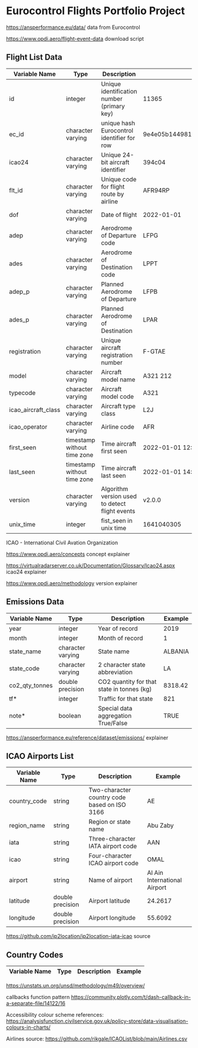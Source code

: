 # Eurocontrol Flights Portfolio Project 

https://ansperformance.eu/data/  data from Eurocontrol 

https://www.opdi.aero/flight-event-data download script

## Flight List Data 
| Variable Name | Type | Description | Example |
|-|-|-|-|
| id | integer | Unique identification number (primary key) | 11365 |
| ec_id | character varying | unique hash Eurocontrol identifier for row | 9e4e05b14498109613cf2069f5de308471f9311ccd6120419cdcdbbf71fccbe0_0_2022_1 |
| icao24 | character varying | Unique 24-bit aircraft identifier | 394c04 |
| flt_id | character varying | Unique code for flight route by airline | AFR94RP |
| dof | character varying | Date of flight | 2022-01-01 |
| adep | character varying | Aerodrome of Departure code | LFPG |
| ades | character varying | Aerodrome of Destination code | LPPT |
| adep_p | character varying | Planned Aerodrome of Departure | LFPB |
| ades_p | character varying | Planned Aerodrome of Destination | LPAR |
| registration | character varying | Unique aircraft registration number | F-GTAE |
| model | character varying | Aircraft model name | A321 212 |
| typecode | character varying | Aircraft model code | A321 |
| icao_aircraft_class | character varying | Aircraft type class | L2J |
| icao_operator | character varying | Airline code | AFR |
| first_seen | timestamp without time zone | Time aircraft first seen | 2022-01-01 12:31:45 |
| last_seen | timestamp without time zone | Time aircraft last seen | 2022-01-01 14:56:25 |
| version |  character varying | Algorithm version used to detect flight events | v2.0.0 |
| unix_time | integer | fist_seen in unix time | 1641040305 |



ICAO - International Civil Avation Organization 

https://www.opdi.aero/concepts concept explainer 

https://virtualradarserver.co.uk/Documentation/Glossary/Icao24.aspx icao24 explainer

https://www.opdi.aero/methodology version explainer 

## Emissions Data
| Variable Name | Type | Description | Example |
|-|-|-|-|
| year | integer | Year of record | 2019 |
| month | integer | Month of record | 1 | 
| state_name | character varying | State name | ALBANIA | 
| state_code | character varying |2 character state abbreviation | LA |
| co2_qty_tonnes | double precision | CO2 quantity for that state in tonnes (kg) | 8318.42 |
| tf* | integer | Traffic for that state | 821 |
| note* | boolean | Special data aggregation True/False | TRUE | 

https://ansperformance.eu/reference/dataset/emissions/ explainer 

## ICAO Airports List 
| Variable Name | Type | Description | Example |
|-|-|-|-|
| country_code | string | Two-character country code based on ISO 3166 | AE |
| region_name | string | Region or state name | Abu Zaby |
| iata | string | Three-character IATA airport code  |AAN |
| icao | string | Four-character ICAO airport code | OMAL |
| airport | string | Name of airport | Al Ain International Airport |
| latitude | double precision | Airport latitude | 24.2617 |
| longitude | double precision | Airport longitude  | 55.6092 |

https://github.com/ip2location/ip2location-iata-icao source


## Country Codes 
| Variable Name | Type | Description | Example |
|-|-|-|-|

https://unstats.un.org/unsd/methodology/m49/overview/


callbacks function pattern 
https://community.plotly.com/t/dash-callback-in-a-separate-file/14122/16


Accessibility colour scheme references: https://analysisfunction.civilservice.gov.uk/policy-store/data-visualisation-colours-in-charts/

Airlines source: https://github.com/rikgale/ICAOList/blob/main/Airlines.csv